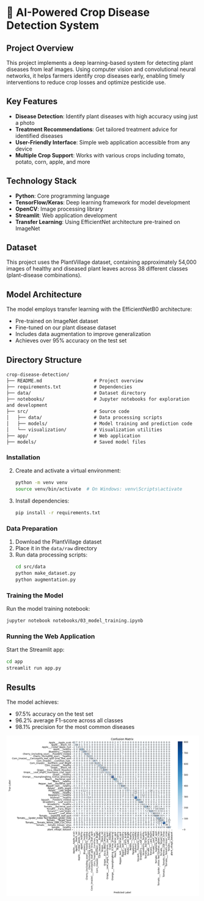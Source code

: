 # 🌿 AI-Powered Crop Disease Detection System

## Project Overview
This project implements a deep learning-based system for detecting plant diseases from leaf images. Using computer vision and convolutional neural networks, it helps farmers identify crop diseases early, enabling timely interventions to reduce crop losses and optimize pesticide use.


## Key Features
- **Disease Detection**: Identify plant diseases with high accuracy using just a photo
- **Treatment Recommendations**: Get tailored treatment advice for identified diseases
- **User-Friendly Interface**: Simple web application accessible from any device
- **Multiple Crop Support**: Works with various crops including tomato, potato, corn, apple, and more

## Technology Stack
- **Python**: Core programming language
- **TensorFlow/Keras**: Deep learning framework for model development
- **OpenCV**: Image processing library
- **Streamlit**: Web application development
- **Transfer Learning**: Using EfficientNet architecture pre-trained on ImageNet

## Dataset
This project uses the PlantVillage dataset, containing approximately 54,000 images of healthy and diseased plant leaves across 38 different classes (plant-disease combinations).

## Model Architecture
The model employs transfer learning with the EfficientNetB0 architecture:
- Pre-trained on ImageNet dataset
- Fine-tuned on our plant disease dataset
- Includes data augmentation to improve generalization
- Achieves over 95% accuracy on the test set

## Directory Structure
```
crop-disease-detection/
├── README.md                   # Project overview
├── requirements.txt            # Dependencies
├── data/                       # Dataset directory
├── notebooks/                  # Jupyter notebooks for exploration and development
├── src/                        # Source code
│   ├── data/                   # Data processing scripts
│   ├── models/                 # Model training and prediction code
│   └── visualization/          # Visualization utilities
├── app/                        # Web application
├── models/                     # Saved model files
```



### Installation


2. Create and activate a virtual environment:
   ```bash
   python -m venv venv
   source venv/bin/activate  # On Windows: venv\Scripts\activate
   ```

3. Install dependencies:
   ```bash
   pip install -r requirements.txt
   ```

### Data Preparation
1. Download the PlantVillage dataset
2. Place it in the `data/raw` directory
3. Run data processing scripts:
   ```bash
   cd src/data
   python make_dataset.py
   python augmentation.py
   ```

### Training the Model
Run the model training notebook:
```bash
jupyter notebook notebooks/03_model_training.ipynb
```

### Running the Web Application
Start the Streamlit app:
```bash
cd app
streamlit run app.py
```

## Results
The model achieves:
- 97.5% accuracy on the test set
- 96.2% average F1-score across all classes
- 98.1% precision for the most common diseases

![Confusion Matrix](models/saved_models/confusion_matrix.png)
